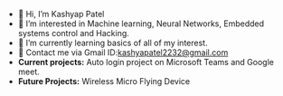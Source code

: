 - 👋 Hi, I’m Kashyap Patel
- 👀 I’m interested in Machine learning, Neural Networks, Embedded systems control and Hacking.
- 🌱 I’m currently learning basics of all of my interest.
- 💞️ Contact me via Gmail ID:kashyapatel2232@gmail.com
- **Current projects:** Auto login project on Microsoft Teams and Google meet.
- **Future Projects:** Wireless Micro Flying Device


<!---
KashyapPatel2232/KashyapPatel2232 is a ✨ special ✨ repository because its `README.md` (this file) appears on your GitHub profile.
You can click the Preview link to take a look at your changes.
--->
